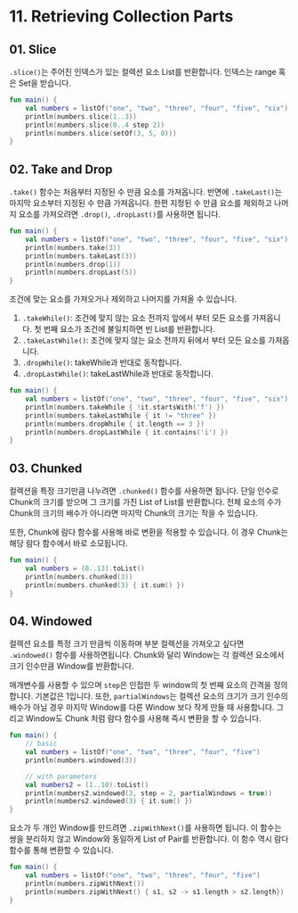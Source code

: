 # 11. Retrieving Collection Parts

## 01. Slice

`.slice()`는 주어진 인덱스가 있는 컬렉션 요소 List를 반환합니다.
인덱스는 range 혹은 Set을 받습니다.

```kotlin
fun main() {
    val numbers = listOf("one", "two", "three", "four", "five", "six")    
    println(numbers.slice(1..3))
    println(numbers.slice(0..4 step 2))
    println(numbers.slice(setOf(3, 5, 0)))
}
```

## 02. Take and Drop

`.take()` 함수는 처음부터 지정된 수 만큼 요소를 가져옵니다.
반면에 `.takeLast()`는 마지막 요소부터 지정된 수 만큼 가져옵니다.
한편 지정된 수 만큼 요소를 제외하고 나머지 요소를 가져오려면 `.drop()`, `.dropLast()`를 사용하면 됩니다.

```kotlin
fun main() {
    val numbers = listOf("one", "two", "three", "four", "five", "six")
    println(numbers.take(3))
    println(numbers.takeLast(3))
    println(numbers.drop(1))
    println(numbers.dropLast(5))
}
```

조건에 맞는 요소를 가져오거나 제외하고 나머지를 가져올 수 있습니다.

1. `.takeWhile()`: 조건에 맞지 않는 요소 전까지 앞에서 부터 모든 요소를 가져옵니다. 첫 번째 요소가 조건에 불일치하면 빈 List를 반환합니다.
2. `.takeLastWhile()`: 조건에 맞지 않는 요소 전까지 뒤에서 부터 모든 요소를 가져옵니다.
3. `.dropWhile()`: takeWhile과 반대로 동작합니다.
4. `.dropLastWhile()`: takeLastWhile과 반대로 동작합니다.

```kotlin
fun main() {
    val numbers = listOf("one", "two", "three", "four", "five", "six")
    println(numbers.takeWhile { !it.startsWith('f') })
    println(numbers.takeLastWhile { it != "three" })
    println(numbers.dropWhile { it.length == 3 })
    println(numbers.dropLastWhile { it.contains('i') })
}
```

## 03. Chunked

컬렉션을 특정 크기만큼 나누려면 `.chunked()` 함수를 사용하면 됩니다.
단일 인수로 Chunk의 크기를 받으며 그 크기를 가진 List of List를 반환합니다.
전체 요소의 수가 Chunk의 크기의 배수가 아니라면 마지막 Chunk의 크기는 작을 수 있습니다.

또한, Chunk에 람다 함수를 사용해 바로 변환을 적용할 수 있습니다.
이 경우 Chunk는 해당 람다 함수에서 바로 소모됩니다.

```kotlin
fun main() {
    val numbers = (0..13).toList()
    println(numbers.chunked(3))
    println(numbers.chunked(3) { it.sum() })
}
```

## 04. Windowed

컬렉션 요소를 특정 크기 만큼씩 이동하며 부분 컬렉션을 가져오고 싶다면 `.windowed()` 함수를 사용하면됩니다.
Chunk와 달리 Window는 각 컬렉션 요소에서 크기 인수만큼 Window를 반환합니다.

매개변수를 사용할 수 있으며 `step`은 인접한 두 window의 첫 번째 요소의 간격을 정의합니다. 기본값은 1입니다.
또한, `partialWindows`는 컬렉션 요소의 크기가 크기 인수의 배수가 아닐 경우 마지막 Window를 다른 Window 보다 작게 만들 때 사용합니다.
그리고 Window도 Chunk 처럼 람다 함수를 사용해 즉시 변환을 할 수 있습니다.

```kotlin
fun main() {
    // basic
    val numbers = listOf("one", "two", "three", "four", "five")    
    println(numbers.windowed(3))

    // with parameters
    val numbers2 = (1..10).toList()
    println(numbers2.windowed(3, step = 2, partialWindows = true))
    println(numbers2.windowed(3) { it.sum() })
}
```

요소가 두 개인 Window를 만드려면 `.zipWithNext()`를 사용하면 됩니다.
이 함수는 쌍을 분리하지 않고 Window와 동일하게 List of Pair를 반환합니다.
이 함수 역시 람다 함수를 통해 변환할 수 있습니다.

```kotlin
fun main() {
    val numbers = listOf("one", "two", "three", "four", "five")    
    println(numbers.zipWithNext())
    println(numbers.zipWithNext() { s1, s2 -> s1.length > s2.length})
}
```
